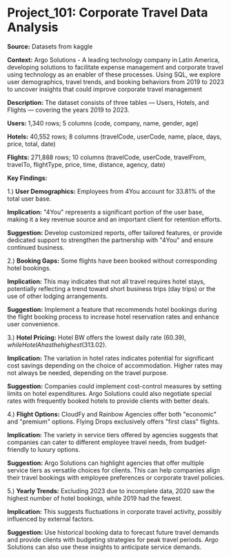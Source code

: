 # Project_101: Corporate Travel Data Analysis

**Source:** Datasets from kaggle

**Context:** Argo Solutions - A leading technology company in Latin America, developing solutions to facilitate expense management and corporate travel using technology as an enabler of these processes. Using SQL, we explore user demographics, travel trends, and booking behaviors from 2019 to 2023 to uncover insights that could improve corporate travel management


**Description:** 
The dataset consists of three tables — Users, Hotels, and Flights — covering the years 2019 to 2023.

**Users:** 1,340 rows; 5 columns (code, company, name, gender, age)

**Hotels:** 40,552 rows; 8 columns (travelCode, userCode, name, place, days, price, total, date)

**Flights:** 271,888 rows; 10 columns (travelCode, userCode, travelFrom, travelTo, flightType, price, time, distance, agency, date)



**Key Findings:**

1.) **User Demographics:** Employees from 4You account for 33.81% of the total user base.

**Implication:** "4You" represents a significant portion of the user base, making it a key revenue source and an important client for retention efforts.

**Suggestion:** Develop customized reports, offer tailored features, or provide dedicated support to strengthen the partnership with "4You" and ensure continued business.

2.) **Booking Gaps:** Some flights have been booked without corresponding hotel bookings.

**Implication:** This may indicates that not all travel requires hotel stays, potentially reflecting a trend toward short business trips (day trips) or the use of other lodging arrangements.

**Suggestion:** Implement a feature that recommends hotel bookings during the flight booking process to increase hotel reservation rates and enhance user convenience.

3.) **Hotel Pricing:** Hotel BW offers the lowest daily rate ($60.39), while Hotel A has the highest ($313.02).

**Implication:** The variation in hotel rates indicates potential for significant cost savings depending on the choice of accommodation. Higher rates may not always be needed, depending on the travel purpose.

**Suggestion:** Companies could implement cost-control measures by setting limits on hotel expenditures. Argo Solutions could also negotiate special rates with frequently booked hotels to provide clients with better deals.

4.) **Flight Options:** CloudFy and Rainbow Agencies offer both "economic" and "premium" options. Flying Drops exclusively offers "first class" flights.

**Implication:** The variety in service tiers offered by agencies suggests that companies can cater to different employee travel needs, from budget-friendly to luxury options.

**Suggestion:** Argo Solutions can highlight agencies that offer multiple service tiers as versatile choices for clients. This can help companies align their travel bookings with employee preferences or corporate travel policies.

5.) **Yearly Trends:** Excluding 2023 due to incomplete data, 2020 saw the highest number of hotel bookings, while 2019 had the fewest.

**Implication:** This suggests fluctuations in corporate travel activity, possibly influenced by external factors.

**Suggestion:** Use historical booking data to forecast future travel demands and provide clients with budgeting strategies for peak travel periods. Argo Solutions can also use these insights to anticipate service demands.
